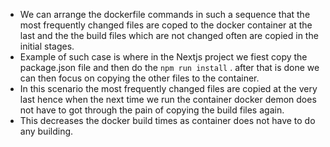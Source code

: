 - We can arrange the dockerfile commands in such a sequence that the most frequently changed files are coped to the docker container at the last and the the build files which are not changed often are copied in the initial stages. 
- Example of such case is where in the Nextjs project we fiest copy the package.json file and then do the `npm run install` . after that is done we can then focus on copying the other files to the container.
- In this scenario the most frequently changed files are copied at the very last hence when the next time we run the container docker demon does not have to got through the pain of copying the build files again.
- This decreases the docker build times as container does not have to do any building.